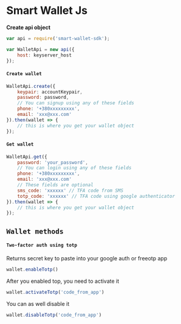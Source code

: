 # Smart Wallet Js

**Create api object**

```js
var api = require('smart-wallet-sdk');

var WalletApi = new api({
    host: keyserver_host
});
```


#### `Create wallet`
```js
WalletApi.create({
    keypair: accountKeypair,
    password: password,
    // You can signup using any of these fields 
    phone: '+380xxxxxxxxx',
    email: 'xxx@xxx.com'
}).then(wallet => {
    // this is where you get your wallet object
});
```

#### `Get wallet`
```js
WalletApi.get({
    password: 'your_password',
    // You can login using any of these fields 
    phone: '+380xxxxxxxxx',
    email: 'xxx@xxx.com'
    // These fields are optional
    sms_code: 'xxxxxx' // TFA code from SMS
    totp_code: 'xxxxxx' // TFA code using google authenticator
}).then(wallet => {
    // this is where you get your wallet object
});
```

## `Wallet methods`
#### `Two-factor auth using totp`
Returns secret key to paste into your google auth or freeotp app
```js
wallet.enableTotp()
```

After you enabled top, you need to activate it
```js
wallet.activateTotp('code_from_app')
```

You can as well disable it
```js
wallet.disableTotp('code_from_app')
```
